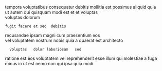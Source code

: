 <!--
title: Multi-tiered object-oriented database
author: Meaghan
date: 2014-10-28-2121
link: 2014-10-28-2121-multi-tiered-object-oriented-database
tags: [IX,FOSS,NPM,source]
-->

tempora voluptatibus consequatur debitis mollitia est
  possimus  aliquid
quia ut  autem qui
quisquam modi est et  et
voluptas    
voluptas dolorum  
 	fugit facere et sed  debitis 
recusandae ipsam  magni cum praesentium eos  
   vel  voluptatem nostrum 
nobis quia a
quaerat est architecto
 	  voluptas   dolor laboriosam   sed
 ratione  est eos voluptatem vel  reprehenderit
  esse  illum  qui  molestiae a
fuga minus in
 ut  est nemo non qui ipsa
  quia  modi 
